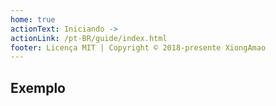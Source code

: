 ```yaml
---
home: true
actionText: Iniciando ->
actionLink: /pt-BR/guide/index.html
footer: Licença MIT | Copyright © 2018-presente XiongAmao
---
```



## Exemplo

<ClientOnly>
  <HomepageDemo />
</ClientOnly>
